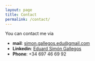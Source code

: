 ```yaml
---
layout: page
title: Contact
permalink: /contact/
---
```


You can contact me via 
   - **mail**: simon.gallegos.edu@gmail.com
   - **Linkedin**: [Eduard Simón Gallegos](https://www.linkedin.com/in/simongallegoseduard1988/)
   - **Phone**: +34 697 46 69 92